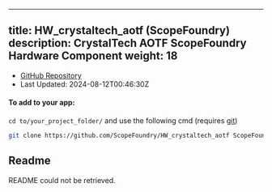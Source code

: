 
---
title: HW_crystaltech_aotf (ScopeFoundry)
description: CrystalTech AOTF ScopeFoundry Hardware Component
weight: 18
---
- [GitHub Repository](https://github.com/ScopeFoundry/HW_crystaltech_aotf)
- Last Updated: 2024-08-12T00:46:30Z


#### To add to your app:

`cd to/your_project_folder/` and use the following cmd (requires [git](/docs/100_development/20_git/))

```bash
git clone https://github.com/ScopeFoundry/HW_crystaltech_aotf ScopeFoundryHW/crystaltech_aotf
```


## Readme
README could not be retrieved.
